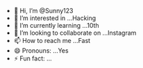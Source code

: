 - 👋 Hi, I’m @Sunny123
- 👀 I’m interested in ...Hacking
- 🌱 I’m currently learning ...10th
- 💞️ I’m looking to collaborate on ...Instagram
- 📫 How to reach me ...Fast
- 😄 Pronouns: ...Yes
- ⚡ Fun fact: ...
  

<!---
Suunny123/Suunny123 is a ✨ special ✨ repository because its `README.md` (this file) appears on your GitHub profile.
You can click the Preview link to take a look at your changes.
--->
